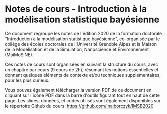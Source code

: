 # Notes de cours - Introduction à la modélisation statistique bayésienne

Ce document regroupe les notes de l'édition 2020 de la formation doctorale "Introduction à la modélisation statistique bayésienne", co-organisée par le collège des écoles doctorales de l'Université Grenoble Alpes et la Maison de la Modélisation et de la Simulation, Nanoscience et Environnement (MaiMoSiNE).

Ces notes de cours sont organisées en suivant la structure du cours, avec un chapitre par cours (9 cours de 2h), résumant les notions essentielles et donnant quelques éléments de contexte et/ou techniques supplémentaires, pour les plus curieux.

Vous pouvez également télécharger la version PDF de ce document en cliquant sur l'icône PDF dans la barre d'outils figurant tout en haut de cette page. Les slides, données, et codes utilisés sont également disponibles sur le répertoire Github du cours: https://github.com/lnalborczyk/IMSB2020
